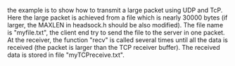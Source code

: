 the example is to show how to transmit a large packet using UDP and TcP. Here the large packet is achieved from a file which is nearly 30000 bytes (if larger, the MAXLEN in headsock.h should be also modified). The file name is "myfile.txt", the client end try to send the file to the server in one packet.
At the receiver, the function "recv" is called several times until all the data is received (the packet is larger than the TCP receiver buffer). The received data is stored in file "myTCPreceive.txt".
